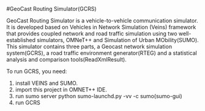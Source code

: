 #GeoCast Routing Simulator(GCRS)

GeoCast Routing Simulator is a vehicle-to-vehicle communication simulator. It is developed based on Vehicles in Network Simulation (Veins) framework that provides coupled network and road traffic simulation using two well-established simulators, OMNeT++ and Simulation of Urban MObility(SUMO). This simulator contains three parts, a Geocast network simulation system(GCRS), a road traffic environment generator(RTEG) and a statistical analysis and comparison tools(ReadXmlResult).

To run GCRS, you need:
  1. install VEINS and SUMO. 
  2. import this project in OMNET++ IDE. 
  3. run sumo server python sumo-launchd.py -vv -c sumo(sumo-gui)
  4. run GCRS
